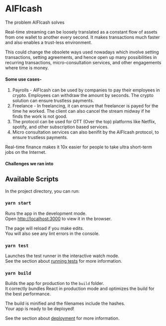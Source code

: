 # AIFIcash

The problem AIFIcash solves

Real-time streaming can be loosely translated as a constant flow of assets from one wallet to another every second. It makes transactions much faster and also enables a trust-less environment.

This could change the obsolete ways used nowadays which involve setting transactions, setting agreements, and hence open up many possibilities in recurring transactions, micro-consultation services, and other engagements where time is money.

#### Some use cases-
1) Payrolls - AIFIcash can be used by companies to pay their employees in crypto. Employees can withdraw the amount by seconds. The crypto solution can ensure trustless payments.
2) Freelance - In freelancing, it can ensure that freelancer is payed for the time he worked. The client can also cancel the stream midway if he finds the work is not good.
3) The protocol can be used for OTT (Over the top) platforms like Netflix, spotify, and other subscription based services. 
4) Micro consultation services can also benifit by the AIFIcash protocol, to ensure trustless payments.

Real-time finance makes it 10x easier for people to take ultra short-term jobs on the Internet.
#### Challenges we ran into




## Available Scripts

In the project directory, you can run:

### `yarn start`

Runs the app in the development mode.\
Open [http://localhost:3000](http://localhost:3000) to view it in the browser.

The page will reload if you make edits.\
You will also see any lint errors in the console.

### `yarn test`

Launches the test runner in the interactive watch mode.\
See the section about [running tests](https://facebook.github.io/create-react-app/docs/running-tests) for more information.

### `yarn build`

Builds the app for production to the `build` folder.\
It correctly bundles React in production mode and optimizes the build for the best performance.

The build is minified and the filenames include the hashes.\
Your app is ready to be deployed!

See the section about [deployment](https://facebook.github.io/create-react-app/docs/deployment) for more information.
